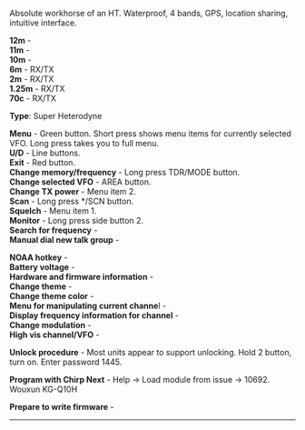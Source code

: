 Absolute workhorse of an HT. Waterproof, 4 bands, GPS, location sharing, intuitive interface.

**12m** -  
**11m** -  
**10m** -  
**6m** -  RX/TX  
**2m** -  RX/TX  
**1.25m** -  RX/TX  
**70c** -  RX/TX  

**Type**:  Super Heterodyne  

**Menu** -  Green button. Short press shows menu items for currently selected VFO. Long press takes you to full menu.  
**U/D** -  Line buttons.  
**Exit** -  Red button.  
**Change memory/frequency** -  Long press TDR/MODE button.  
**Change selected VFO** -  AREA button.  
**Change TX power** -  Menu item 2.  
**Scan** -  Long press */SCN button.  
**Squelch** -  Menu item 1.  
**Monitor** -  Long press side button 2.  
**Search for frequency** -  
**Manual dial new talk group** -  



**NOAA hotkey** -  
**Battery voltage** -  
**Hardware and firmware information** -  
**Change theme** -  
**Change theme color** -  
**Menu for manipulating current channe**l -  
**Display frequency information for channel** -  
**Change modulation** -  
**High vis channel/VFO** -  


**Unlock procedure** -  Most units appear to support unlocking. Hold 2 button, turn on. Enter password 1445.  

**Program with Chirp Next** -  Help -> Load module from issue -> 10692.   Wouxun KG-Q10H  

**Prepare to write firmware** -  
***
